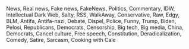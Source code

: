 News, Real news, Fake news, FakeNews, Politics, Commentary, IDW, Intellectual Dark Web, Salty, RSS, WalkAway, Conservative, Raw, Edgy, BLM, Antifa, Antifa-nazi, Debate, Dispel, Police, Funny, Trump, Biden, Pelosi, Republicans, Democrats, Censorship, Big tech, Big media, China, Democrats, Cancel culture, Free speech, Constitution, Deradicalization, Comedy, Satire, Sarcasm, Cooking with Cale
